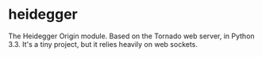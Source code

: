 heidegger
=========

The Heidegger Origin module. Based on the Tornado web server, in Python 3.3. It's a tiny project, but it relies heavily on web sockets.
